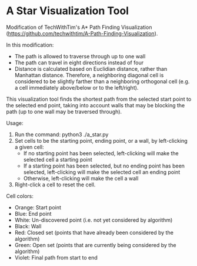 # A Star Visualization Tool
 
Modification of TechWithTim's A* Path Finding Visualization (https://github.com/techwithtim/A-Path-Finding-Visualization).

In this modification:
- The path is allowed to traverse through up to one wall
- The path can travel in eight directions instead of four
- Distance is calculated based on Euclidian distance, rather than Manhattan distance. Therefore, a neighboring diagonal cell is considered to be slightly farther than a neighboring orthogonal cell (e.g. a cell immediately above/below or to the left/right).

This visualization tool finds the shortest path from the selected start point to the selected end point, taking into account walls that may be blocking the path (up to one wall may be traversed through).

Usage:
1. Run the command: python3 ./a_star.py
2. Set cells to be the starting point, ending point, or a wall, by left-clicking a given cell:
    - If no starting point has been selected, left-clicking will make the selected cell a starting point
    - If a starting point has been selected, but no ending point has been selected, left-clicking will make the selected cell an ending point
    - Otherwise, left-clicking will make the cell a wall
3. Right-click a cell to reset the cell.

Cell colors:
- Orange: Start point
- Blue: End point
- White: Un-discovered point (i.e. not yet considered by algorithm)
- Black: Wall
- Red: Closed set (points that have already been considered by the algorithm)
- Green: Open set (points that are currently being considered by the algorithm)
- Violet: Final path from start to end